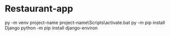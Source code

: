 # Restaurant-app 
py -m venv project-name
project-name\Scripts\activate.bat
py -m pip install Django
python -m pip install django-environ
